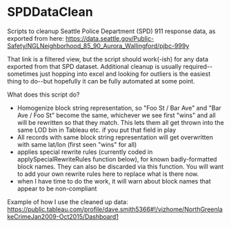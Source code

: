 # SPDDataClean
Scripts to cleanup Seattle Police Department (SPD) 911 response data, as exported from here:
https://data.seattle.gov/Public-Safety/NGLNeighborhood_85_90_Aurora_Wallingford/pjbc-999y

That link is a filtered view, but the script should work(-ish) for any data exported from that SPD
dataset. Additional cleanup is usually required--sometimes just hopping into excel and looking for
outliers is the easiest thing to do--but hopefully it can be fully automated at some point.

What does this script do?
- Homogenize block string representation, so "Foo St / Bar Ave" and "Bar Ave / Foo St" become the same, 
  whichever we see first "wins" and all will be rewritten so that they match.  This lets them all get thrown
  into the same LOD bin in Tableau etc. if you put that field in play
- All records with same block string representation will get overwritten with same lat/lon (first seen "wins" for all)
- applies special rewrite rules (currently coded in applySpecialRewriteRules function below), for known badly-formatted
  block names.  They can also be discarded via this function.  You will want to add your own rewrite rules here to
  replace what is there now.
- when I have time to do the work, it will warn about block names that appear to be non-compliant

Example of how I use the cleaned up data:
https://public.tableau.com/profile/dave.smith5366#!/vizhome/NorthGreenlakeCrimeJan2009-Oct2015/Dashboard1

